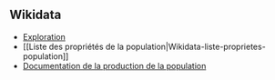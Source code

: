 

## Wikidata

* [Exploration](./Wikidata-exploration)
* [[Liste des propriétés de la population|Wikidata-liste-proprietes-population]]
* [Documentation de la production de la population](https://github.com/Sciences-historiques-numeriques/astronomers/wiki/Wikidata-production-population)